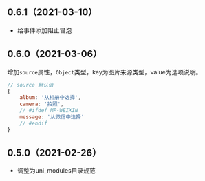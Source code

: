 ## 0.6.1（2021-03-10）
- 给事件添加阻止冒泡
## 0.6.0（2021-03-06）
增加`source`属性，`Object`类型，key为图片来源类型，value为选项说明。<br>
```js
// source 默认值 
{
	album: '从相册中选择',
	camera: '拍照',
	// #ifdef MP-WEIXIN
	message: '从微信中选择'
	// #endif
}
```
## 0.5.0（2021-02-26）
- 调整为uni_modules目录规范
